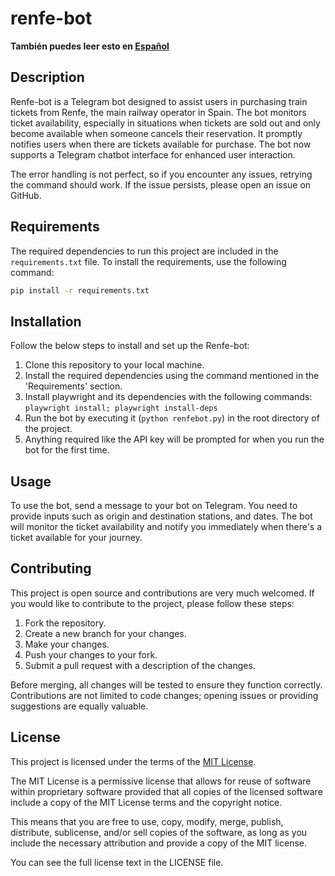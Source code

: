 # renfe-bot

**También puedes leer esto en [Español](./docs/README_ES.md)**

## Description

Renfe-bot is a Telegram bot designed to assist users in purchasing train tickets
from Renfe, the main railway operator in Spain. The bot monitors ticket
availability, especially in situations when tickets are sold out and only become
available when someone cancels their reservation. It promptly notifies users
when there are tickets available for purchase. The bot now supports a Telegram
chatbot interface for enhanced user interaction.

The error handling is not perfect, so if you encounter any issues, retrying the
command should work. If the issue persists, please open an issue on GitHub.

## Requirements

The required dependencies to run this project are included in the
`requirements.txt` file. To install the requirements, use the following command:

```bash
pip install -r requirements.txt
```

## Installation

Follow the below steps to install and set up the Renfe-bot:

1. Clone this repository to your local machine.
2. Install the required dependencies using the command mentioned in the
   'Requirements' section.
3. Install playwright and its dependencies with the following commands: `playwright install; playwright install-deps`
4. Run the bot by executing it (`python renfebot.py`) in the root
   directory of the project.
5. Anything required like the API key will be prompted for when you run the bot
   for the first time.

## Usage

To use the bot, send a message to your bot on Telegram. You need to provide
inputs such as origin and destination stations, and dates. The bot will monitor
the ticket availability and notify you immediately when there's a ticket
available for your journey.

## Contributing

This project is open source and contributions are very much welcomed. If you
would like to contribute to the project, please follow these steps:

1. Fork the repository.
2. Create a new branch for your changes.
3. Make your changes.
4. Push your changes to your fork.
5. Submit a pull request with a description of the changes.

Before merging, all changes will be tested to ensure they function correctly.
Contributions are not limited to code changes; opening issues or providing
suggestions are equally valuable.

## License

This project is licensed under the terms of the [MIT
License](https://opensource.org/license/mit/).

The MIT License is a permissive license that allows for reuse of software within
proprietary software provided that all copies of the licensed software include a
copy of the MIT License terms and the copyright notice.

This means that you are free to use, copy, modify, merge, publish, distribute,
sublicense, and/or sell copies of the software, as long as you include the
necessary attribution and provide a copy of the MIT license.

You can see the full license text in the LICENSE file.
